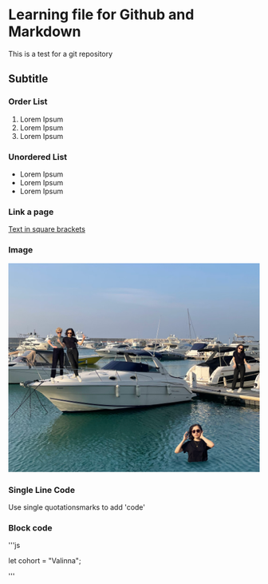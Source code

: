 # Learning file for Github and Markdown
This is a test for a git repository

## Subtitle

### Order List

1. Lorem Ipsum
2. Lorem Ipsum
3. Lorem Ipsum

### Unordered List

- Lorem Ipsum
- Lorem Ipsum
- Lorem Ipsum

### Link a page
[Text in square brackets](https://www.markdownguide.org/cheat-sheet/)

### Image
![image](./IMG_1936.png)

### Single Line Code
Use single quotationsmarks to add 'code'

### Block code

'''js

let cohort = "Valinna";

'''


